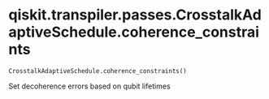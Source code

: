# qiskit.transpiler.passes.CrosstalkAdaptiveSchedule.coherence\_constraints

`CrosstalkAdaptiveSchedule.coherence_constraints()`

Set decoherence errors based on qubit lifetimes
